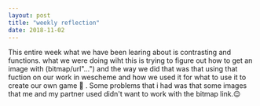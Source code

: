 ```yaml
---
layout: post
title: "weekly reflection"
date: 2018-11-02
---
```


This entire week what we have been learing about is contrasting and functions.
what we were doing wiht this is trying to figure out how to get an image with 
(bitmap/url"...") and the way we did that was that using that fuction on our
work in wescheme and how we used it for what to use it to create our own 
game :star2: . Some problems that i had was that some images that me and my partner used 
didn't want to work with the bitmap link.:relieved:
